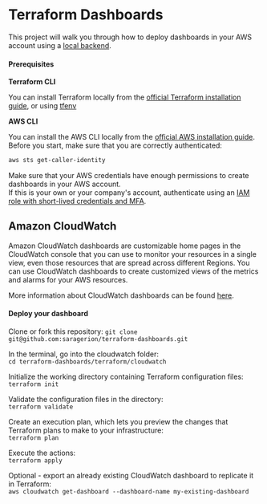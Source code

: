 # Terraform Dashboards

This project will walk you through how to deploy dashboards in your AWS account using a [local backend](https://www.terraform.io/language/settings/backends/local). 

#### Prerequisites

**Terraform CLI**

You can install Terraform locally from the [official Terraform installation guide](https://learn.hashicorp.com/tutorials/terraform/install-cli#install-terraform), or using 
[tfenv](https://github.com/tfutils/tfenv#installation)


**AWS CLI**

You can install the AWS CLI locally from the [official AWS installation guide](https://docs.aws.amazon.com/cli/latest/userguide/getting-started-install.html).
Before you start, make sure that you are correctly authenticated:
```bash
aws sts get-caller-identity
```
Make sure that your AWS credentials have enough permissions to create dashboards in your AWS account.  
If this is your own or your company's account, authenticate using an [IAM role with short-lived credentials and MFA](https://docs.aws.amazon.com/cli/latest/userguide/cli-configure-role.html).


## Amazon CloudWatch

Amazon CloudWatch dashboards are customizable home pages in the CloudWatch console that you can use to monitor your resources in a single view, even those resources that are spread across different Regions. 
You can use CloudWatch dashboards to create customized views of the metrics and alarms for your AWS resources.  

More information about CloudWatch dashboards can be found [here](https://docs.aws.amazon.com/AmazonCloudWatch/latest/monitoring/CloudWatch_Dashboards.html).

#### Deploy your dashboard

Clone or fork this repository:
`git clone git@github.com:saragerion/terraform-dashboards.git`

In the terminal, go into the cloudwatch folder:  
`cd terraform-dashboards/terraform/cloudwatch`

Initialize the working directory containing Terraform configuration files:  
`terraform init`

Validate the configuration files in the directory:  
`terraform validate`

Create an execution plan, which lets you preview the changes that Terraform plans to make to your infrastructure:  
`terraform plan`

Execute the actions:  
`terraform apply`

Optional - export an already existing CloudWatch dashboard to replicate it in Terraform:  
`aws cloudwatch get-dashboard --dashboard-name my-existing-dashboard`